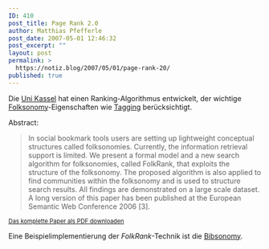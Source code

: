 ```yaml
---
ID: 410
post_title: Page Rank 2.0
author: Matthias Pfefferle
post_date: 2007-05-01 12:46:32
post_excerpt: ""
layout: post
permalink: >
  https://notiz.blog/2007/05/01/page-rank-20/
published: true
---
```

Die <a href="http://www.kde.cs.uni-kassel.de">Uni Kassel</a> hat einen Ranking-Algorithmus entwickelt, der wichtige <a href="http://de.wikipedia.org/wiki/Folksonomy">Folksonomy</a>-Eigenschaften wie <a href="http://de.wikipedia.org/wiki/Tagging">Tagging</a> berücksichtigt.

Abstract:
<blockquote>In social bookmark tools users are setting up lightweight conceptual structures called folksonomies. Currently, the information retrieval support is limited. We present a formal model and a new search algorithm for folksonomies, called FolkRank, that exploits the structure of the folksonomy. The proposed algorithm is also applied to find communities within the folksonomy and is used to structure search results. All findings are demonstrated on a large scale dataset. A long version of this paper has been published at the European Semantic Web Conference 2006 [3].</blockquote>
<small><a href="http://www.kde.cs.uni-kassel.de/stumme/papers/2006/hotho2006folkrank.pdf">Das komplette Paper als PDF downloaden</a></small>

Eine Beispielimplementierung der <em>FolkRank</em>-Technik ist die <a href="http://www.bibsonomy.org/">Bibsonomy</a>.